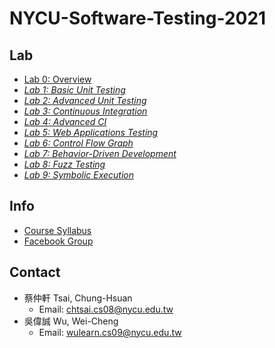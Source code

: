 # NYCU-Software-Testing-2021

## Lab
- [Lab 0: Overview](https://docs.google.com/presentation/d/1WVK-TsvQ5f8olP7W1IuccaMFKDHiN1K8RDgCsA_h_Iw/edit?usp=sharing)
- *[Lab 1: Basic Unit Testing]()*
- *[Lab 2: Advanced Unit Testing]()*
- *[Lab 3: Continuous Integration]()*
- *[Lab 4: Advanced CI]()*
- *[Lab 5: Web Applications Testing]()*
- *[Lab 6: Control Flow Graph]()*
- *[Lab 7: Behavior-Driven Development]()*
- *[Lab 8: Fuzz Testing]()*
- *[Lab 9: Symbolic Execution]()*

## Info
- [Course Syllabus](https://timetable.nycu.edu.tw/?r=main/crsoutline&Acy=109&Sem=2&CrsNo=5259&lang=zh-tw)
- [Facebook Group](https://www.facebook.com/groups/softwaretesting.nycu)

## Contact
- 蔡仲軒 Tsai, Chung-Hsuan
  - Email: [chtsai.cs08@nycu.edu.tw](mailto:chtsai.cs08@nycu.edu.tw)
- 吳偉誠 Wu, Wei-Cheng
  - Email: [wulearn.cs09@nycu.edu.tw](mailto:wulearn.cs09@nycu.edu.tw)
